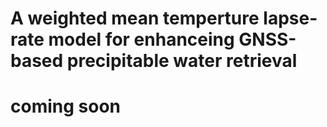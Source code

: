 # A weighted mean temperture lapse-rate model for enhanceing GNSS-based precipitable water retrieval
# coming soon
